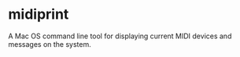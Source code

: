 # midiprint
A Mac OS command line tool for displaying current MIDI devices and messages on the system.

